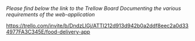 *Please find below the link to the Trellow Board Documenting the various requirements of the web-application*

https://trello.com/invite/b/DndzLlGj/ATTI212d913d942b0a2ddf8eec2a0d334977FA3C345E/food-delivery-app
